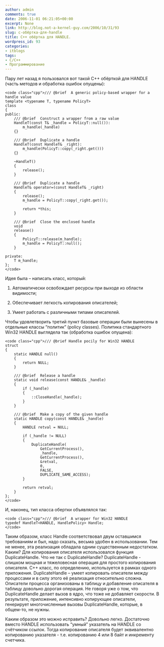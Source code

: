 ```yaml
---
author: admin
comments: true
date: 2006-11-01 06:21:05+00:00
excerpt: None
link: http://blog.not-a-kernel-guy.com/2006/10/31/93
slug: c-обёртка-для-handle
title: C++ обёртка для HANDLE.
wordpress_id: 93
categories:
- itblogs
tags:
- C/C++
- Программирование
---
```


Пару лет назад я пользовался вот такой C++ обёрткой для HANDLE (часть методов и обработка ошибок опущены):

<!-- more -->
    
    <code class="cpp">/// @brief  A generic policy-based wrapper for a handle value
    template <typename T, typename PolicyT>
    class
    {
    public:
        /// @brief  Construct a wrapper from a raw value
        HandleT(const T& _handle = PolicyT::null()):
            m_handle(_handle)
        {}
    
        /// @brief  Duplicate a handle
        HandleT(const HandleT& _right):
            m_handle(PolicyT::copy(_right.get()))
        {}
    
        ~HandleT()
        {
            release();
        }
    
        /// @brief  Duplicate a handle
        HandleT& operator=(const HandleT& _right)
        {
            release();
            m_handle = PolicyT::copy(_right.get());
    
            return *this;
        }
    
        /// @brief  Close the enclosed handle
        void
        release()
        {
            PolicyT::release(m_handle);
            m_handle = PolicyT::null();
        }
    
    private:
        T m_handle;
    };
    </code>



Идея была – написать класс, который:



	
  1. Автоматически освобождает ресурсы при выходе из области видимости;

	
  2. Обеспечивает легкость копирования описателей;

	
  3. Умеет работать с различными типами описателей.



Чтобы удовлетворить третий пункт базовые операции были вынесены в отдельные классы “политик” (policy classes). Политика стандартного Win32 HANDLE выглядела так (обработка ошибок опущена):


    
    <code class="cpp">/// @brief Handle pocily for Win32 HANDLE
    struct
    {
        static HANDLE null()
        {
            return NULL;
        }
    
        /// @brief  Release a handle
        static void release(const HANDLE& _handle)
        {
            if (_handle)
            {
                ::CloseHandle(_handle);
            }
        }
    
        /// @brief  Make a copy of the given handle
        static HANDLE copy(const HANDLE& _handle)
        {
            HANDLE retval = NULL;
    
            if (_handle != NULL)
            {
                DuplicateHandle(
                    GetCurrentProcess(),
                    _handle,
                    GetCurrentProcess(),
                    &retval,
                    0,
                    FALSE,
                    DUPLICATE_SAME_ACCESS);
            }
    
            return retval;
        }
    };
    </code>



И, наконец, тип класса обертки объявлялся так:


    
    <code class="cpp">/// @brief  A wrapper for Win32 HANDLE
    typedef HandleT<HANDLE, HandlePolicy> Handle;
    </code>



Таким образом, класс Handle соответствовал двум оставшимся требованиям и был, надо сказать, весьма удобен в использовании. Тем не менее, эта реализация обладала одним существенным недостатком. Каким? Для копирования описателя использовался функция  DuplicateHandle. Что не так с DuplicateHandle? DuplicateHandle - слишком мощная и тяжеловесная операция для простого копирования описателя. С++ класс, по определению, используется в рамках одного приложения. DuplicateHandle – умеет копировать описатели между процессами и в силу этого её реализация относительно сложна. Описатели процесса организованы в таблицу и добавление описателя в таблицу довольно дорогая операция. Не говоря уже о том, что DuplicateHandle делает вызов в ядро, что тоже не добавляет скорости. В результате, приложение, интенсивно копирующее описатели, генерирует многочисленные вызовы DuplicateHandle, которые, в общем-то, не нужны.

Каким образом это можно исправить? Довольно легко. Достаточно вместо HANDLE использовать “умный” указатель на HANDLE со счётчиком ссылок. Тогда копирование описателя будет эквивалентно копированию указателя - т.е. копированию 4 или 8 байт и инкременту счетчика.

